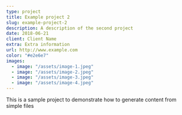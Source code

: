 ```yaml
---
type: project
title: Example project 2
slug: example-project-2
description: A description of the second project
date: 2018-06-21
client: Client Name
extra: Extra information
url: http://www.example.com
color: "#e2e6e7"
images:
  - image: "/assets/image-1.jpeg"
  - image: "/assets/image-2.jpeg"
  - image: "/assets/image-3.jpeg"
  - image: "/assets/image-4.jpeg"
---
```


This is a sample project to demonstrate how to generate content from simple files
